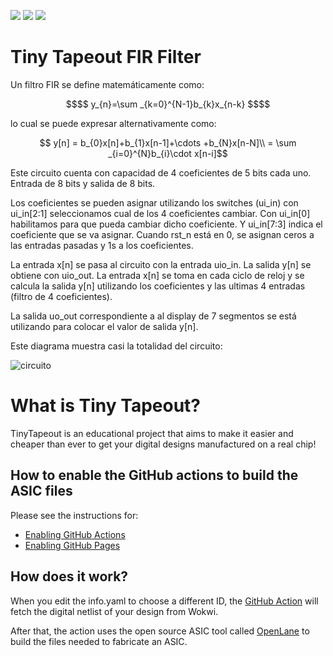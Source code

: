 ![](../../workflows/gds/badge.svg) ![](../../workflows/docs/badge.svg) ![](../../workflows/test/badge.svg)


# Tiny Tapeout FIR Filter

Un filtro FIR se define matemáticamente como:
```math
$$ y_{n}=\sum _{k=0}^{N-1}b_{k}x_{n-k} $$
```
lo cual se puede expresar alternativamente como:

```math
 y[n]  = b_{0}x[n]+b_{1}x[n-1]+\cdots +b_{N}x[n-N]\\
     = \sum _{i=0}^{N}b_{i}\cdot x[n-i]
```
Este circuito cuenta con capacidad de 4 coeficientes de 5 bits cada uno. 
Entrada de 8 bits y salida de 8 bits.

Los coeficientes se pueden asignar utilizando los switches (ui_in) con ui_in[2:1] seleccionamos cual de los 4 coeficientes cambiar. Con ui_in[0] habilitamos para que pueda cambiar dicho coeficiente. Y ui_in[7:3] indica el coeficiente que se va asignar.
Cuando rst_n está en 0, se asignan ceros a las entradas pasadas y 1s a los coeficientes.

La entrada x[n] se pasa al circuito con la entrada uio_in. 
La salida y[n] se obtiene con uio_out.
La entrada x[n] se toma en cada ciclo de reloj y se calcula la salida y[n] utilizando los coeficientes y las ultimas 4 entradas (filtro de 4 coeficientes).

La salida uo_out correspondiente a al display de 7 segmentos se está utilizando para colocar el valor de salida y[n].

Este diagrama muestra casi la totalidad del circuito:

![circuito]()



# What is Tiny Tapeout?

TinyTapeout is an educational project that aims to make it easier and cheaper than ever to get your digital designs manufactured on a real chip!

## How to enable the GitHub actions to build the ASIC files

Please see the instructions for:

- [Enabling GitHub Actions](https://tinytapeout.com/faq/#when-i-commit-my-change-the-gds-action-isnt-running)
- [Enabling GitHub Pages](https://tinytapeout.com/faq/#my-github-action-is-failing-on-the-pages-part)

## How does it work?

When you edit the info.yaml to choose a different ID, the [GitHub Action](.github/workflows/gds.yaml) will fetch the digital netlist of your design from Wokwi.

After that, the action uses the open source ASIC tool called [OpenLane](https://www.zerotoasiccourse.com/terminology/openlane/) to build the files needed to fabricate an ASIC.

